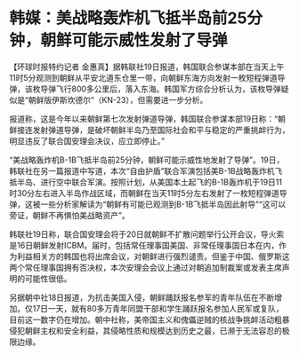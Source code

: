 # 韩媒：美战略轰炸机飞抵半岛前25分钟，朝鲜可能示威性发射了导弹

【环球时报特约记者
金惠真】据韩联社19日报道，韩国联合参谋本部在当天上午11时5分观测到朝鲜从平安北道东仓里一带，向朝鲜东海方向发射一枚短程弹道导弹，该枚导弹飞行800多公里后，落入东海。韩国军方综合分析认为，该枚导弹疑似是“朝鲜版伊斯坎德尔”（KN-23），但需要进一步分析。

报道称，这是今年以来朝鲜第七次发射弹道导弹，韩国联合参谋本部19日称：“朝鲜接连发射弹道导弹，是破坏朝鲜半岛乃至国际社会和平与稳定的严重挑衅行为，明显违反了联合国安理会决议，应立即停止。”

“美战略轰炸机B-1B飞抵半岛前25分钟，朝鲜可能示威性地发射了导弹”。19日，韩联社在另一篇报道中写道，本次“自由护盾”联合军演包括美B-1B战略轰炸机飞抵半岛、进行空中联合军演。按照计划，从美国本土起飞的B-1B轰炸机于19日11时30分左右进入半岛作战区域，而朝鲜在当天11时5分左右发射了一枚短程弹道导弹，这被一些分析家解读为“朝鲜有可能已观测到B-1B飞抵半岛因此射导”“这可以旁证，朝鲜不再惧怕美战略资产”。

韩联社19日称，联合国安理会将于20日就朝鲜不扩散问题举行公开会议，导火索是16日朝鲜发射ICBM。届时，包括常任理事国美国、非常任理事国日本在内，作为利益相关方的韩国也将出席会议，对朝鲜进行强烈谴责。但鉴于中国、俄罗斯这两个常任理事国拥有否决权，本次安理会会议上通过对朝追加制裁案或发表主席声明的可能性很低。

另据朝中社18日报道，为抗击美国入侵，朝鲜踊跃报名参军的青年队伍在不断增加。仅17日一天，就有80多万青年同盟干部和学生踊跃报名参加人民军或复队，目前这一数字仍在增加。朝中社称，美帝国主义和傀儡逆贼的核战争挑衅活动粗暴侵犯朝鲜主权和安全利益，其侵略性质和规模达到历史之最，已濒于无法容忍的极限边缘。

